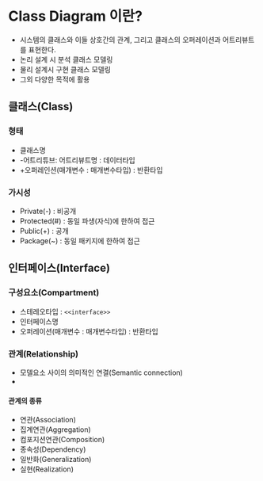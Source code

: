 # Class Diagram 이란?

- 시스템의 클래스와 이들 상호간의 관계, 그리고 클래스의 오퍼레이션과 어트리뷰트를 표현한다.
- 논리 설계 시 분석 클래스 모델링
- 물리 설계시 구현 클래스 모델링
- 그외 다양한 목적에 활용

## 클래스(Class)

### 형태
- 클래스명
- -어트리튜브: 어트리뷰트명 : 데이터타입
- +오퍼레인션(매개변수 : 매개변수타입) : 반환타입

### 가시성

- Private(-) : 비공개
- Protected(#) : 동일 파생(자식)에 한하여 접근
- Public(+) : 공개
- Package(~) : 동일 패키지에 한하여 접근

## 인터페이스(Interface)

### 구성요소(Compartment)

- 스테레오타입 : `<<interface>>`
- 인터페이스명
- 오퍼레이션(매개변수 : 매개변수타입) : 반환타입

### 관계(Relationship)

- 모델요소 사이의 의미적인 연결(Semantic connection)
- 

#### 관계의 종류
- 연관(Association)
- 집계연관(Aggregation)
- 컴포지션연관(Composition)
- 종속성(Dependency)
- 일반화(Generalization)
- 실현(Realization)




